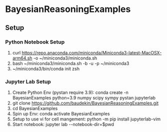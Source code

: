 # BayesianReasoningExamples

## Setup
### Python Notebook Setup

1. curl https://repo.anaconda.com/miniconda/Miniconda3-latest-MacOSX-arm64.sh -o ~/miniconda3/miniconda.sh
2. bash ~/miniconda3/miniconda.sh -b -u -p ~/miniconda3
3. ~/miniconda3/bin/conda init zsh

### Jupyter Lab Setup

1. Create Python Env (pystan require 3.9): conda create -n BayesianExamples python=3.9 numpy scipy sympy pystan jupyterlab
2. git clone https://github.com/baudekin/BayesianReasoningExamples.git
3. cd BayesianExamples
4. Spin up Env: conda activate BayesianExamples
5. Setup to use vi for cell mangement: python -m pip install jupyterlab-vim
6. Start notebook: jupyter lab --notebook-dir=$pwd
